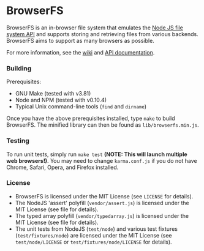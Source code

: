 BrowserFS
=========

BrowserFS is an in-browser file system that emulates the [Node JS file system API](http://nodejs.org/api/fs.html) and supports storing and retrieving files from various backends. BrowserFS aims to support as many browsers as possible.

For more information, see the [wiki](https://github.com/jvilk/BrowserFS/wiki) and [API documentation](http://jvilk.github.io/BrowserFS/).

### Building

Prerequisites:

* GNU Make (tested with v3.81)
* Node and NPM (tested with v0.10.4)
* Typical Unix command-line tools (`find` and `dirname`)

Once you have the above prerequisites installed, type `make` to build BrowserFS. The minified library can then be found as `lib/browserfs.min.js`.

### Testing

To run unit tests, simply run `make test` **(NOTE: This will launch multiple web browsers!)**. You may need to change `karma.conf.js` if you do not have Chrome, Safari, Opera, and Firefox installed.

### License

* BrowserFS is licensed under the MIT License (see `LICENSE` for details).
* The NodeJS 'assert' polyfill (`vendor/assert.js`) is licensed under the MIT License (see file for details).
* The typed array polyfill (`vendor/typedarray.js`) is licensed under the MIT License (see file for details).
* The unit tests from NodeJS (`test/node`) and various test fixtures (`test/fixtures/node`) are licensed under the MIT License (see `test/node/LICENSE` or `test/fixtures/node/LICENSE` for details).
